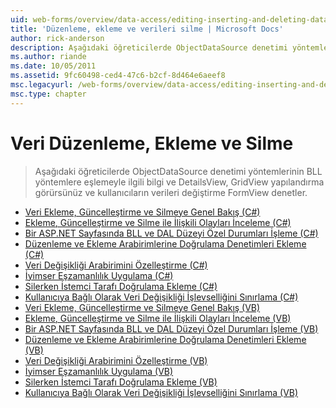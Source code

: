 ```yaml
---
uid: web-forms/overview/data-access/editing-inserting-and-deleting-data/index
title: 'Düzenleme, ekleme ve verileri silme | Microsoft Docs'
author: rick-anderson
description: Aşağıdaki öğreticilerde ObjectDataSource denetimi yöntemlerinin BLL yöntemlere eşlemeyle ilgili bilgi ve GridView DetailsView ve FormView ortak yapılandırma gör...
ms.author: riande
ms.date: 10/05/2011
ms.assetid: 9fc60498-ced4-47c6-b2cf-8d464e6aeef8
msc.legacyurl: /web-forms/overview/data-access/editing-inserting-and-deleting-data
msc.type: chapter
---
```

<a name="editing-inserting-and-deleting-data"></a>Veri Düzenleme, Ekleme ve Silme
====================
> Aşağıdaki öğreticilerde ObjectDataSource denetimi yöntemlerinin BLL yöntemlere eşlemeyle ilgili bilgi ve DetailsView, GridView yapılandırma görürsünüz ve kullanıcıların verileri değiştirme FormView denetler.


- [Veri Ekleme, Güncelleştirme ve Silmeye Genel Bakış (C#)](an-overview-of-inserting-updating-and-deleting-data-cs.md)
- [Ekleme, Güncelleştirme ve Silme ile İlişkili Olayları İnceleme (C#)](examining-the-events-associated-with-inserting-updating-and-deleting-cs.md)
- [Bir ASP.NET Sayfasında BLL ve DAL Düzeyi Özel Durumları İşleme (C#)](handling-bll-and-dal-level-exceptions-in-an-asp-net-page-cs.md)
- [Düzenleme ve Ekleme Arabirimlerine Doğrulama Denetimleri Ekleme (C#)](adding-validation-controls-to-the-editing-and-inserting-interfaces-cs.md)
- [Veri Değişikliği Arabirimini Özelleştirme (C#)](customizing-the-data-modification-interface-cs.md)
- [İyimser Eşzamanlılık Uygulama (C#)](implementing-optimistic-concurrency-cs.md)
- [Silerken İstemci Tarafı Doğrulama Ekleme (C#)](adding-client-side-confirmation-when-deleting-cs.md)
- [Kullanıcıya Bağlı Olarak Veri Değişikliği İşlevselliğini Sınırlama (C#)](limiting-data-modification-functionality-based-on-the-user-cs.md)
- [Veri Ekleme, Güncelleştirme ve Silmeye Genel Bakış (VB)](an-overview-of-inserting-updating-and-deleting-data-vb.md)
- [Ekleme, Güncelleştirme ve Silme ile İlişkili Olayları İnceleme (VB)](examining-the-events-associated-with-inserting-updating-and-deleting-vb.md)
- [Bir ASP.NET Sayfasında BLL ve DAL Düzeyi Özel Durumları İşleme (VB)](handling-bll-and-dal-level-exceptions-in-an-asp-net-page-vb.md)
- [Düzenleme ve Ekleme Arabirimlerine Doğrulama Denetimleri Ekleme (VB)](adding-validation-controls-to-the-editing-and-inserting-interfaces-vb.md)
- [Veri Değişikliği Arabirimini Özelleştirme (VB)](customizing-the-data-modification-interface-vb.md)
- [İyimser Eşzamanlılık Uygulama (VB)](implementing-optimistic-concurrency-vb.md)
- [Silerken İstemci Tarafı Doğrulama Ekleme (VB)](adding-client-side-confirmation-when-deleting-vb.md)
- [Kullanıcıya Bağlı Olarak Veri Değişikliği İşlevselliğini Sınırlama (VB)](limiting-data-modification-functionality-based-on-the-user-vb.md)
